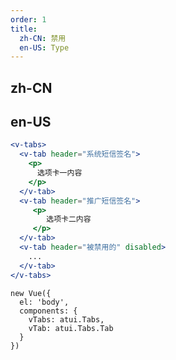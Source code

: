 ```yaml
---
order: 1
title:
  zh-CN: 禁用
  en-US: Type
---
```


## zh-CN



## en-US


````jsx
<v-tabs>
  <v-tab header="系统短信签名">
    <p>
      选项卡一内容
    </p>
  </v-tab>
  <v-tab header="推广短信签名">
     <p>
        选项卡二内容
     </p>
  </v-tab>
  <v-tab header="被禁用的" disabled>
    ...
  </v-tab>
</v-tabs>
````

````vue-script
new Vue({
  el: 'body',
  components: {
    vTabs: atui.Tabs,
    vTab: atui.Tabs.Tab
  }
})
````
